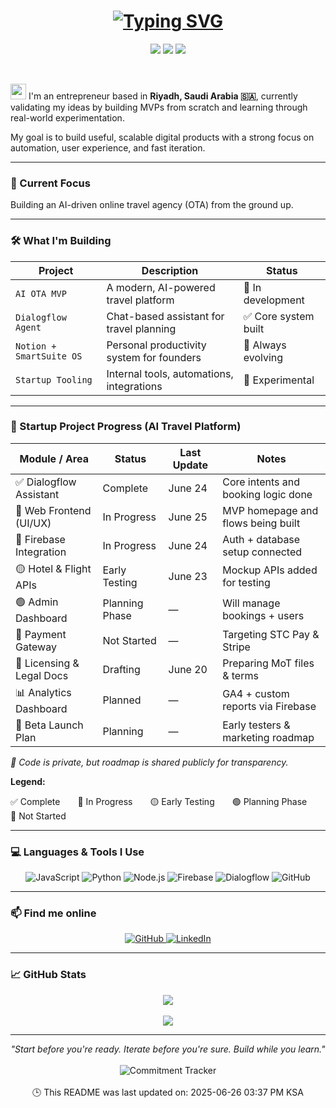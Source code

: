 <h1 align="center">
  <a href="https://git.io/typing-svg">
    <img src="https://readme-typing-svg.herokuapp.com?font=Fira+Code&size=50&duration=2000&pause=800&color=ffffff&background=000000EE&center=true&vCenter=true&multiline=true&width=1400&height=300&lines=Hey+there!;I'm+Abdulaziz+Alhawsa.;Welcome+to+my+GitHub+Playground!" alt="Typing SVG" />
  </a>
</h1>

<p align="center">
  <img src="https://img.shields.io/github/stars/abdulazizalhawsa/your-repo-name?style=for-the-badge" />
  <img src="https://img.shields.io/github/forks/abdulazizalhawsa/your-repo-name?style=for-the-badge" />
  <img src="https://img.shields.io/github/last-commit/abdulazizalhawsa/your-repo-name?style=for-the-badge" />
</p>

<br/>

<p>
  <img src="https://media.giphy.com/media/hvRJCLFzcasrR4ia7z/giphy.gif" width="25px" />
  I'm an entrepreneur based in <b>Riyadh, Saudi Arabia 🇸🇦</b>, currently validating my ideas by building MVPs from scratch and learning through real-world experimentation.
</p>

<p>
  My goal is to build useful, scalable digital products with a strong focus on automation, user experience, and fast iteration.
</p>

---

### 🚀 Current Focus

Building an AI-driven online travel agency (OTA) from the ground up.

---

### 🛠️ What I'm Building

| Project             | Description                                | Status          |
|---------------------|--------------------------------------------|-----------------|
| `AI OTA MVP`        | A modern, AI-powered travel platform       | 🚧 In development |
| `Dialogflow Agent`  | Chat-based assistant for travel planning   | ✅ Core system built |
| `Notion + SmartSuite OS` | Personal productivity system for founders | 🔁 Always evolving |
| `Startup Tooling`   | Internal tools, automations, integrations  | 🧪 Experimental  |

---

### 🚧 Startup Project Progress (AI Travel Platform)

| Module / Area              | Status         | Last Update | Notes |
|----------------------------|----------------|-------------|-------|
| ✅ Dialogflow Assistant     | Complete       | June 24     | Core intents and booking logic done |
| 🔄 Web Frontend (UI/UX)     | In Progress    | June 25     | MVP homepage and flows being built  |
| 🔄 Firebase Integration     | In Progress    | June 24     | Auth + database setup connected     |
| 🟡 Hotel & Flight APIs      | Early Testing  | June 23     | Mockup APIs added for testing       |
| 🟢 Admin Dashboard          | Planning Phase | —           | Will manage bookings + users        |
| 🔲 Payment Gateway          | Not Started    | —           | Targeting STC Pay & Stripe          |
| 📝 Licensing & Legal Docs   | Drafting       | June 20     | Preparing MoT files & terms         |
| 📊 Analytics Dashboard      | Planned        | —           | GA4 + custom reports via Firebase   |
| 🧪 Beta Launch Plan         | Planning       | —           | Early testers & marketing roadmap   |

_🔐 Code is private, but roadmap is shared publicly for transparency._

**Legend:**

✅ Complete  🔄 In Progress  🟡 Early Testing  🟢 Planning Phase  🔲 Not Started

---

### 💻 Languages & Tools I Use

<p align="center">
  <img alt="JavaScript" src="https://img.shields.io/badge/JavaScript-%23323330.svg?logo=javascript&logoColor=%23F7DF1E&style=for-the-badge" />
  <img alt="Python" src="https://img.shields.io/badge/Python-%2312100E.svg?logo=python&style=for-the-badge&logoColor=yellow" />
  <img alt="Node.js" src="https://img.shields.io/badge/Node.js-black?logo=node.js&style=for-the-badge&logoColor=green" />
  <img alt="Firebase" src="https://img.shields.io/badge/Firebase-black?logo=firebase&style=for-the-badge&logoColor=orange" />
  <img alt="Dialogflow" src="https://img.shields.io/badge/Dialogflow-black?logo=dialogflow&style=for-the-badge&logoColor=orange" />
  <img alt="GitHub" src="https://img.shields.io/badge/GitHub-%2312100E.svg?&style=for-the-badge&logo=GitHub&logoColor=white" />
</p>

---

### 📫 Find me online

<p align="center">
  <a href="https://github.com/abdulazizalhawsa" target="_blank">
    <img alt="GitHub" src="https://img.shields.io/badge/GitHub-%2312100E.svg?&style=for-the-badge&logo=github&logoColor=white" />
  </a>
  <a href="https://www.linkedin.com/in/abdulazizalhawsa" target="_blank">
    <img alt="LinkedIn" src="https://img.shields.io/badge/LinkedIn-%230A66C2.svg?&style=for-the-badge&logo=linkedin&logoColor=white" />
  </a>
</p>

---

### 📈 GitHub Stats

<p align="center">
  <img src="https://github-readme-stats.vercel.app/api?username=abdulazizalhawsa&show_icons=true&theme=tokyonight&hide_border=true" />
  <br><br>
  <img src="https://github-readme-stats.vercel.app/api/top-langs/?username=abdulazizalhawsa&layout=compact&theme=tokyonight&hide_border=true" />
</p>

---

<p align="center">
  <em>"Start before you're ready. Iterate before you're sure. Build while you learn."</em>
  <br><br>
  <img alt="Commitment Tracker" 
       src="https://github-readme-streak-stats.herokuapp.com/?user=abdulazizalhawsa&theme=tokyonight&hide_border=true&date_format=M%20j%5B%2C%20Y%5D" />
  <br><br>
  🕒 This README was last updated on: <!--LAST_UPDATED-->2025-06-26 03:37 PM KSA<!--END_LAST_UPDATED-->
</p>
